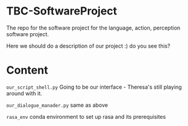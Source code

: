 # TBC-SoftwareProject
The repo for the software project for the language, action, perception software project.

Here we should do a description of our project :)
do you see this?

# Content
`our_script_shell.py` Going to be our interface - Theresa's still playing around with it.

`our_dialogue_manader.py` same as above

`rasa_env` conda environment to set up rasa and its prerequisites
